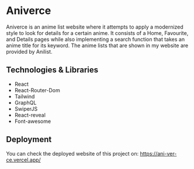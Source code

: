 # Aniverce

Aniverce is an anime list website where it attempts to apply a modernized style to look for details for a certain anime. It consists of a Home, Favourite, and Details pages while also implementing a search function that takes an anime title for its keyword. The anime lists that are shown in my website are provided by Anilist.

## Technologies & Libraries

-	React
-	React-Router-Dom
-	Tailwind
-	GraphQL
-	SwiperJS
-	React-reveal
-	Font-awesome


## Deployment

You can check the deployed website of this project on:
https://ani-ver-ce.vercel.app/


